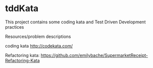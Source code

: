 # tddKata
This project contains some coding kata and Test Driven Development practices


Resources/problem descriptions

coding kata
http://codekata.com/

Refactoring kata:
https://github.com/emilybache/SupermarketReceipt-Refactoring-Kata
